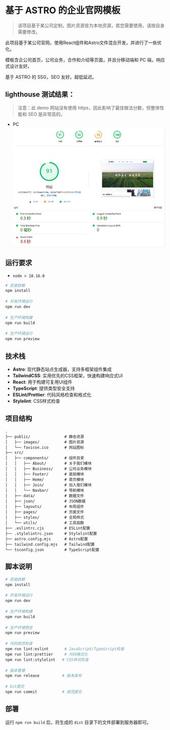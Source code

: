 # 基于 ASTRO 的企业官网模板

> 该项目基于某公司定制，图片资源皆为本地资源，若您需要使用，请按自身需要修改。

此项目基于某公司官网，使用React组件和Astro文件混合开发，并进行了一些优化。

模板含企公司首页，公司业务，合作和介绍等页面，并且分移动端和 PC 端，响应式设计友好。

基于 ASTRO 的 SSG，SEO 友好。超低延迟。

## lighthouse 测试结果：

> 注意：此 demo 网站没有使用 https，因此影响了最佳做法分数，但整体性能和 SEO 是非常高的。

- PC
  ![PC端](img.png)

## 运行要求

- `node > 18.16.0`

```bash
# 安装依赖
npm install

# 开发环境运行
npm run dev

# 生产环境构建
npm run build

# 生产环境运行
npm run preview
```

## 技术栈

- **Astro**: 现代静态站点生成器，支持多框架组件集成
- **TailwindCSS**: 实用优先的CSS框架，快速构建响应式UI
- **React**: 用于构建可复用UI组件
- **TypeScript**: 提供类型安全支持
- **ESLint/Prettier**: 代码风格检查和格式化
- **Stylelint**: CSS样式检查

## 项目结构

```
.
├── public/               # 静态资源
│   ├── images/           # 图片资源
│   └── favicon.ico       # 网站图标
├── src/
│   ├── components/       # 组件目录
│   │   ├── About/        # 关于我们模块
│   │   ├── Business/     # 公司业务模块
│   │   ├── Footer/       # 底部模块
│   │   ├── Home/         # 首页模块
│   │   ├── Join/         # 加入我们模块
│   │   └── Navbar/       # 导航模块
│   ├── data/             # 数据文件
│   ├── json/             # JSON数据
│   ├── layouts/          # 布局组件
│   ├── pages/            # 页面文件
│   ├── styles/           # 全局样式
│   └── utils/            # 工具函数
├── .eslintrc.cjs         # ESLint配置
├── .stylelintrc.json     # Stylelint配置
├── astro.config.mjs      # Astro配置
├── tailwind.config.mjs   # Tailwind配置
└── tsconfig.json         # TypeScript配置
```

## 脚本说明

```bash
# 安装依赖
npm install

# 开发环境运行
npm run dev

# 生产环境构建
npm run build

# 生产环境预览
npm run preview

# 代码规范检查
npm run lint:eslint       # JavaScript/TypeScript检查
npm run lint:prettier     # 代码格式化
npm run lint:stylelint   # CSS样式检查

# 版本管理
npm run release          # 版本发布

# Git提交
npm run commit           # 规范提交
```

## 部署

运行 `npm run build` 后，将生成的 `dist` 目录下的文件部署到服务器即可。
